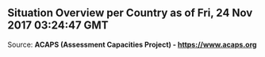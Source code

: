## Situation Overview per Country as of Fri, 24 Nov 2017 03:24:47 GMT

Source: **ACAPS (Assessment Capacities Project) - https://www.acaps.org**